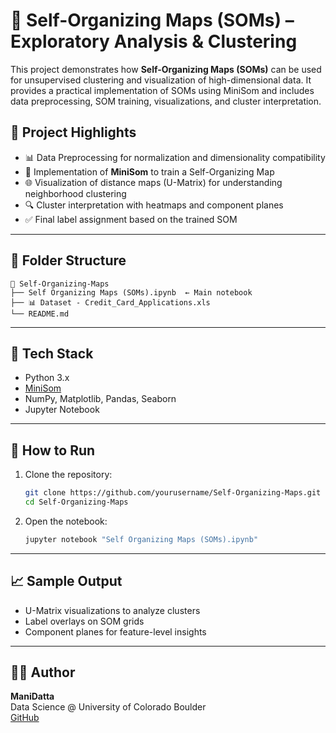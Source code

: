 # 🧠 Self-Organizing Maps (SOMs) – Exploratory Analysis & Clustering

This project demonstrates how **Self-Organizing Maps (SOMs)** can be used for unsupervised clustering and visualization of high-dimensional data. It provides a practical implementation of SOMs using MiniSom and includes data preprocessing, SOM training, visualizations, and cluster interpretation.

## 📌 Project Highlights

- 📊 Data Preprocessing for normalization and dimensionality compatibility  
- 🧩 Implementation of **MiniSom** to train a Self-Organizing Map  
- 🌐 Visualization of distance maps (U-Matrix) for understanding neighborhood clustering  
- 🔍 Cluster interpretation with heatmaps and component planes  
- ✅ Final label assignment based on the trained SOM  

---

## 📂 Folder Structure

```
📁 Self-Organizing-Maps
├── Self Organizing Maps (SOMs).ipynb  ← Main notebook
├── 📊 Dataset - Credit_Card_Applications.xls
└── README.md
```

---

## 🔧 Tech Stack

- Python 3.x  
- [MiniSom](https://github.com/JustGlowing/minisom)  
- NumPy, Matplotlib, Pandas, Seaborn  
- Jupyter Notebook

---

## 🚀 How to Run

1. Clone the repository:
   ```bash
   git clone https://github.com/yourusername/Self-Organizing-Maps.git
   cd Self-Organizing-Maps
   ```

2. Open the notebook:
   ```bash
   jupyter notebook "Self Organizing Maps (SOMs).ipynb"
   ```

---

## 📈 Sample Output

- U-Matrix visualizations to analyze clusters
- Label overlays on SOM grids
- Component planes for feature-level insights


---

## 🧑‍💻 Author

**ManiDatta**  
Data Science @ University of Colorado Boulder  
[GitHub](https://github.com/Manidatta1)
